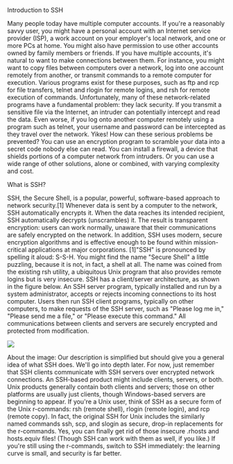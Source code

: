 Introduction to SSH

Many people today have multiple computer accounts. If you're a reasonably savvy user, you might have a personal account with an Internet service provider (ISP), a work account on your employer's local network, and one or more PCs at home. You might also have permission to use other accounts owned by family members or friends. If you have multiple accounts, it's natural to want to make connections between them. For instance, you might want to copy files between computers over a network, log into one account remotely from another, or transmit commands to a remote computer for execution. Various programs exist for these purposes, such as ftp and rcp for file transfers, telnet and rlogin for remote logins, and rsh for remote execution of commands. Unfortunately, many of these network-related programs have a fundamental problem: they lack security. If you transmit a sensitive file via the Internet, an intruder can potentially intercept and read the data. Even worse, if you log onto another computer remotely using a program such as telnet, your username and password can be intercepted as they travel over the network. Yikes! How can these serious problems be prevented? You can use an encryption program to scramble your data into a secret code nobody else can read. You can install a firewall, a device that shields portions of a computer network from intruders. Or you can use a wide range of other solutions, alone or combined, with varying complexity and cost.

What is SSH?

SSH, the Secure Shell, is a popular, powerful, software-based approach to network security.[1] Whenever data is sent by a computer to the network, SSH automatically encrypts it. When the data reaches its intended recipient, SSH automatically decrypts (unscrambles) it. The result is transparent encryption: users can work normally, unaware that their communications are safely encrypted on the network. In addition, SSH uses modern, secure encryption algorithms and is effective enough to be found within mission-critical applications at major corporations. [1]"SSH" is pronounced by spelling it aloud: S-S-H. You might find the name "Secure Shell" a little puzzling, because it is not, in fact, a shell at all. The name was coined from the existing rsh utility, a ubiquitous Unix program that also provides remote logins but is very insecure. SSH has a client/server architecture, as shown in the figure below. An SSH server program, typically installed and run by a system administrator, accepts or rejects incoming connections to its host computer. Users then run SSH client programs, typically on other computers, to make requests of the SSH server, such as "Please log me in," "Please send me a file," or "Please execute this command." All communications between clients and servers are securely encrypted and protected from modification. 

<Img Src=https://docstore.mik.ua/orelly/networking_2ndEd/ssh/figs/ssh_0101.gif>

About the image:
Our description is simplified but should give you a general idea of what SSH does. We'll go into depth later. For now, just remember that SSH clients communicate with SSH servers over encrypted network connections. An SSH-based product might include clients, servers, or both. Unix products generally contain both clients and servers; those on other platforms are usually just clients, though Windows-based servers are beginning to appear. If you're a Unix user, think of SSH as a secure form of the Unix r-commands: rsh (remote shell), rlogin (remote login), and rcp (remote copy). In fact, the original SSH for Unix includes the similarly named commands ssh, scp, and slogin as secure, drop-in replacements for the r-commands. Yes, you can finally get rid of those insecure .rhosts and hosts.equiv files! (Though SSH can work with them as well, if you like.) If you're still using the r-commands, switch to SSH immediately: the learning curve is small, and security is far better.
